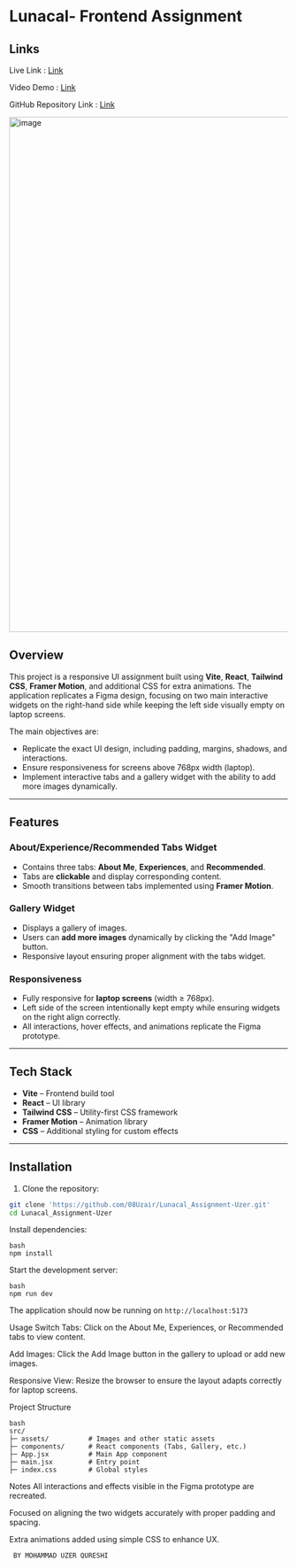 # Lunacal- Frontend Assignment
## Links

Live Link : [Link](https://lunacal-assignment-uzer.vercel.app/)

Video Demo : [Link](https://youtu.be/yAMqG3_fETw) 

GitHub Repository Link : [Link](https://github.com/08Uzair/Lunacal_Assignment-Uzer.git) 

<img width="1919" height="931" alt="image" src="https://github.com/user-attachments/assets/b10166c4-15f4-40a4-856d-d381f1546b8d" />



## Overview
This project is a responsive UI assignment built using **Vite**, **React**, **Tailwind CSS**, **Framer Motion**, and additional CSS for extra animations. The application replicates a Figma design, focusing on two main interactive widgets on the right-hand side while keeping the left side visually empty on laptop screens.

The main objectives are:
- Replicate the exact UI design, including padding, margins, shadows, and interactions.
- Ensure responsiveness for screens above 768px width (laptop).
- Implement interactive tabs and a gallery widget with the ability to add more images dynamically.

---

## Features

### About/Experience/Recommended Tabs Widget
- Contains three tabs: **About Me**, **Experiences**, and **Recommended**.
- Tabs are **clickable** and display corresponding content.
- Smooth transitions between tabs implemented using **Framer Motion**.

### Gallery Widget
- Displays a gallery of images.
- Users can **add more images** dynamically by clicking the "Add Image" button.
- Responsive layout ensuring proper alignment with the tabs widget.

### Responsiveness
- Fully responsive for **laptop screens** (width ≥ 768px).
- Left side of the screen intentionally kept empty while ensuring widgets on the right align correctly.
- All interactions, hover effects, and animations replicate the Figma prototype.

---

## Tech Stack
- **Vite** – Frontend build tool
- **React** – UI library
- **Tailwind CSS** – Utility-first CSS framework
- **Framer Motion** – Animation library
- **CSS** – Additional styling for custom effects

---

## Installation

1. Clone the repository:

```bash
git clone 'https://github.com/08Uzair/Lunacal_Assignment-Uzer.git'
cd Lunacal_Assignment-Uzer
```
Install dependencies:
```
bash
npm install
```

Start the development server:
```
bash
npm run dev
```

The application should now be running on ```http://localhost:5173```  

Usage
Switch Tabs: Click on the About Me, Experiences, or Recommended tabs to view content.

Add Images: Click the Add Image button in the gallery to upload or add new images.

Responsive View: Resize the browser to ensure the layout adapts correctly for laptop screens.

Project Structure
```
bash
src/
├─ assets/          # Images and other static assets
├─ components/      # React components (Tabs, Gallery, etc.)
├─ App.jsx          # Main App component
├─ main.jsx         # Entry point
├─ index.css        # Global styles
```


Notes
All interactions and effects visible in the Figma prototype are recreated.

Focused on aligning the two widgets accurately with proper padding and spacing.

Extra animations added using simple CSS to enhance UX.


``` BY MOHAMMAD UZER QURESHI```
